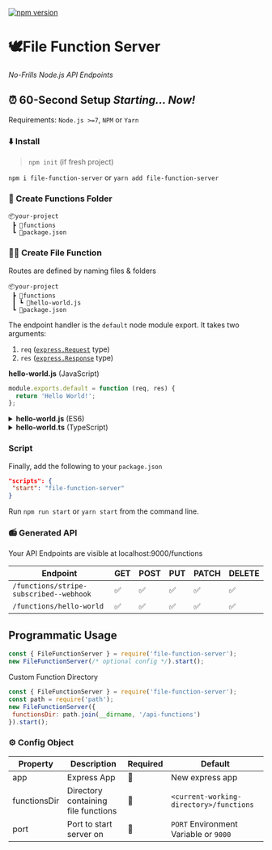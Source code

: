 [![npm version](https://badge.fury.io/js/file-function-server.svg)](https://badge.fury.io/js/file-function-server)

# 🕊File Function Server

*No-Frills Node.js API Endpoints*

<!-- *So simple a neanderthal could use it*
 <img src="https://media.giphy.com/media/8xsrNAZGhTCW4/source.gif" height="200"/> -->

## ⏰ 60-Second Setup *Starting... Now!*
Requirements: `Node.js >=7`, `NPM` or `Yarn`

### ⬇️ Install
> `npm init` (if fresh project)


`
npm i file-function-server
`
or 
`
yarn add file-function-server
`

### 📂 Create Functions Folder
```
📦your-project
 ┣ 📂functions
 ┗ 📜package.json
``` 

### 👨‍🏭 Create File Function

Routes are defined by naming files & folders
```
📦your-project
 ┣ 📂functions
 ┃ ┗ 📜hello-world.js
 ┗ 📜package.json
``` 

The endpoint handler is the `default` node module export. It takes two arguments: 
1. `req` (<a href="https://expressjs.com/en/5x/api.html#req">`express.Request`</a> type) 
2. `res` (<a href="https://expressjs.com/en/5x/api.html#res">`express.Response`</a> type)

**hello-world.js** (JavaScript)
```javascript
module.exports.default = function (req, res) {
  return 'Hello World!';
};

```

<details>
 <summary><b>hello-world.js</b> (ES6)</summary>
<p>

```javascript
export default (req, res) => 'Hello World!';
```

</p>
</details>  

<details>
 <summary><b>hello-world.ts</b> (TypeScript)</summary>
<p>

```typescript
import { FileFunctionHandler } from 'file-function-server';

export default ((req, res) => {
 // Intellisense enabled!
 return 'Hello World!';
}) as FileFunctionHandler;
```

</p>
</details>  

### Script
Finally, add the following to your `package.json`
```json
"scripts": {
 "start": "file-function-server"
}
```

Run `npm run start` or `yarn start` from the command line.

### 📻 Generated API
Your API Endpoints are visible at localhost:9000/functions

| Endpoint| GET | POST | PUT | PATCH | DELETE |
|---------------------------------------|-----|------|-----|-------|--------|
| `/functions/stripe-subscribed--webhook` | ✅|✅| ✅|✅| ✅|
| `/functions/hello-world` |✅|✅|✅|✅|✅|

<!-- generated with https://www.tablesgenerator.com/markdown_tables# -->

## Programmatic Usage

```javascript
const { FileFunctionServer } = require('file-function-server');
new FileFunctionServer(/* optional config */).start();
```
Custom Function Directory
```javascript
const { FileFunctionServer } = require('file-function-server');
const path = require('path');
new FileFunctionServer({
 functionsDir: path.join(__dirname, '/api-functions')
}).start();
```


### ⚙️ Config Object 
| Property     | Description                         | Required | Default                                 |
|--------------|-------------------------------------|----------|-----------------------------------------|
| app          | Express App                         | 🚫        | New express app                         |
| functionsDir | Directory containing file functions | 🚫        | `<current-working-directory>/functions` |
| port         | Port to start server on             | 🚫        | `PORT` Environment Variable or `9000`   |

<!-- <img height="100" src="https://media.giphy.com/media/l41Yd4OGP1NDJRKdq/giphy.gif"/> -->
